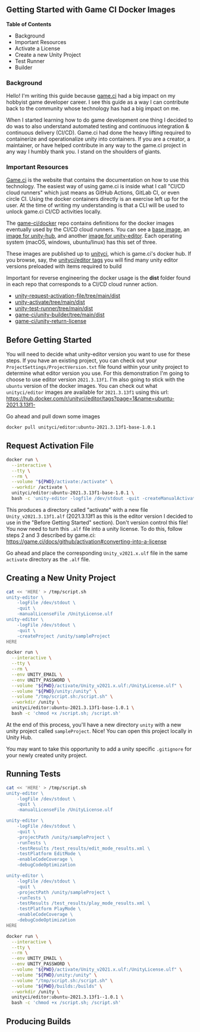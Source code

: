 ## Getting Started with Game CI Docker Images
**Table of Contents**
- Background
- Important Resources
- Activate a License
- Create a new Unity Project
- Test Runner
- Builder
### Background
Hello! I'm writing this guide because [game.ci](https://game.ci/) had a big impact on my hobbyist game developer career. I see this guide as a way I can contribute back to the community whose technology has had a big impact on me.

When I started learning how to do game development one thing I decided to do was to also understand automated testing and continuous integration & continuous delivery (CI/CD). Game.ci had done the heavy lifting required to containerize and operationalize unity into containers. If you are a creator, a maintainer, or have helped contribute in any way to the game.ci project in any way I humbly thank you. I stand on the shoulders of giants.

### Important Resources
[Game.ci](https://game.ci/) is the website that contains the documentation on how to use this technology. The easiest way of using game.ci is inside what I call "CI/CD cloud runners" which just means as GitHub Actions, GitLab CI, or even circle CI. Using the docker containers directly is an exercise left up for the user. At the time of writing my understanding is that a CLI will be used to unlock game.ci CI/CD activities locally.

The [game-ci/docker](https://github.com/game-ci/docker) repo contains definitions for the docker images eventually used by the CI/CD cloud runners. You can see a [base image](https://github.com/game-ci/docker/tree/main/images/ubuntu/base), an [image for unity-hub](https://github.com/game-ci/docker/tree/main/images/ubuntu/hub), and another [image for unity-editor](https://github.com/game-ci/docker/tree/main/images/ubuntu/editor). Each operating system (macOS, windows, ubuntu/linux) has this set of three.

These images are published up to [unityci](https://hub.docker.com/u/unityci), which is game.ci's docker hub. If you browse, say, the [unityci/editor tags](https://hub.docker.com/r/unityci/editor/tags) you will find many unity editor versions preloaded with items required to build

Important for reverse engineering the docker usage is the **dist** folder found in each repo that corresponds to a CI/CD cloud runner action.
- [unity-request-activation-file/tree/main/dist](https://github.com/game-ci/unity-request-activation-file/tree/main/dist)
- [unity-activate/tree/main/dist](https://github.com/game-ci/unity-activate/tree/main/dist)
- [unity-test-runner/tree/main/dist](https://github.com/game-ci/unity-test-runner/tree/main/dist)
- [game-ci/unity-builder/tree/main/dist](https://github.com/game-ci/unity-builder/tree/main/dist)
- [game-ci/unity-return-license](https://github.com/game-ci/unity-return-license)

## Before Getting Started
You will need to decide what unity-editor version you want to use for these steps. If you have an existing project, you can check out your `ProjectSettings/ProjectVersion.txt` file found within your unity project to determine what editor version you use. For this demonstration I'm going to choose to use editor version `2021.3.13f1`. I'm also going to stick with the `ubuntu` version of the docker images. You can check out what `unityci/editor` images are available for `2021.3.13f1` using this url: https://hub.docker.com/r/unityci/editor/tags?page=1&name=ubuntu-2021.3.13f1-

Go ahead and pull down some images
```bash
docker pull unityci/editor:ubuntu-2021.3.13f1-base-1.0.1
```

## Request Activation File
```bash
docker run \
  --interactive \
  --tty \
  --rm \
  --volume "${PWD}/activate:/activate" \
  --workdir /activate \
  unityci/editor:ubuntu-2021.3.13f1-base-1.0.1 \
  bash -c 'unity-editor -logfile /dev/stdout -quit -createManualActivationFile'
```
This produces a directory called "activate" with a new file `Unity_v2021.3.13f1.alf` (2021.3.13f1 as this is the editor version I decided to use in the "Before Getting Started" section). Don't version control this file! You now need to turn this `.alf` file into a unity license. To do this, follow steps 2 and 3 described by game.ci: https://game.ci/docs/github/activation#converting-into-a-license

Go ahead and place the corresponding `Unity_v2021.x.ulf` file in the same `activate` directory as the `.alf` file.

## Creating a New Unity Project
```bash
cat << 'HERE' > /tmp/script.sh
unity-editor \
    -logFile /dev/stdout \
    -quit \
    -manualLicenseFile /UnityLicense.ulf
unity-editor \
    -logFile /dev/stdout \
    -quit \
    -createProject /unity/sampleProject
HERE

docker run \
  --interactive \
  --tty \
  --rm \
  --env UNITY_EMAIL \
  --env UNITY_PASSWORD \
  --volume "${PWD}/activate/Unity_v2021.x.ulf:/UnityLicense.ulf" \
  --volume "${PWD}/unity:/unity" \
  --volume "/tmp/script.sh:/script.sh" \
  --workdir /unity \
  unityci/editor:ubuntu-2021.3.13f1-base-1.0.1 \
  bash -c 'chmod +x /script.sh; /script.sh'
```
At the end of this process, you'll have a new directory `unity` with a new unity project called `sampleProject`. Nice! You can open this project locally in Unity Hub.

You may want to take this opportunity to add a unity specific `.gitignore` for your newly created unity project.

## Running Tests
```bash
cat << 'HERE' > /tmp/script.sh
unity-editor \
    -logFile /dev/stdout \
    -quit \
    -manualLicenseFile /UnityLicense.ulf

unity-editor \
    -logFile /dev/stdout \
    -quit \
    -projectPath /unity/sampleProject \
    -runTests \
    -testResults /test_results/edit_mode_results.xml \
    -testPlatform EditMode \
    -enableCodeCoverage \
    -debugCodeOptimization

unity-editor \
    -logFile /dev/stdout \
    -quit \
    -projectPath /unity/sampleProject \
    -runTests \
    -testResults /test_results/play_mode_results.xml \
    -testPlatform PlayMode \
    -enableCodeCoverage \
    -debugCodeOptimization
HERE

docker run \
  --interactive \
  --tty \
  --rm \
  --env UNITY_EMAIL \
  --env UNITY_PASSWORD \
  --volume "${PWD}/activate/Unity_v2021.x.ulf:/UnityLicense.ulf" \
  --volume "${PWD}/unity:/unity" \
  --volume "/tmp/script.sh:/script.sh" \
  --volume "${PWD}/builds:/builds" \
  --workdir /unity \
  unityci/editor:ubuntu-2021.3.13f1--1.0.1 \
  bash -c 'chmod +x /script.sh; /script.sh'
```
## Producing Builds
